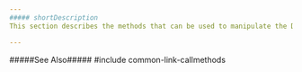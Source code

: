 ```yaml
---
##### shortDescription
This section describes the methods that can be used to manipulate the DataGrid UI component.

---
```

#####See Also#####
#include common-link-callmethods